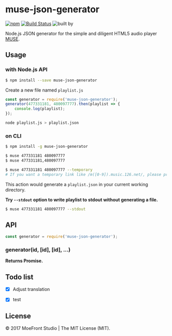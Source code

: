 # muse-json-generator

[![npm](https://img.shields.io/npm/v/muse-json-generator.svg?style=flat)](https://www.npmjs.com/package/muse-json-generator)
[![Build Status](https://travis-ci.org/moefront/muse-json-generator.svg?branch=master)](https://travis-ci.org/moefront/muse-json-generator)
![built by](https://img.shields.io/badge/built_by-MoeFront-ff69b4.svg)

Node.js JSON generator for the simple and diligent HTML5 audio player [MUSE](https://github.com/moefront/muse).


## Usage

### with Node.js API
```bash
$ npm install --save muse-json-generator
```

Create a new file named `playlist.js`

```js
const generator = require('muse-json-generator');
generator(477331181, 480097777).then(playlist => {
	console.log(playlist);
});
```

```bash
node playlist.js > playlist.json
```

### on CLI
```bash
$ npm install -g muse-json-generator
```

```bash
$ muse 477331181 480097777
$ muse 477331181,480097777

$ muse 477331181 480097777 --temporary 
# If you want a temporary link like /m([0-9]).music.126.net/, please provide this option.
```

This action would generate a `playlist.json` in your current working directory.

**Try `--stdout` option to write playlist to stdout without generating a file.**
```bash
$ muse 477331181 480097777 --stdout
```

## API

```js
const generator = require('muse-json-generator');
```
### generator(id, [id], [id], ...)

**Returns Promise<string>.**


## Todo list

 - [x] Adjust translation
 - [x] test


## License

&copy; 2017 MoeFront Studio | The MIT License (MIT).
